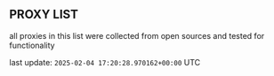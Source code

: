 ## PROXY LIST

all proxies in this list were collected from open sources and tested for functionality

last update: `2025-02-04 17:20:28.970162+00:00` UTC